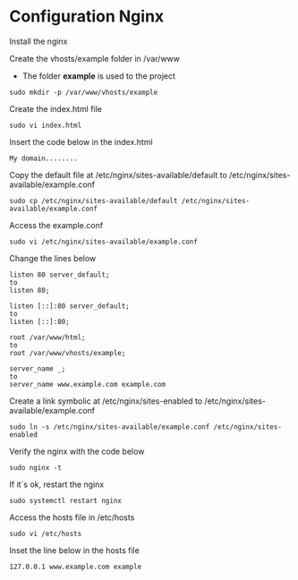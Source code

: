 # Configuration Nginx

Install the nginx

Create the vhosts/example folder in /var/www

* The folder **example** is used to the project
```
sudo mkdir -p /var/www/vhosts/example
```

Create the index.html file
```
sudo vi index.html
```

Insert the code below in the index.html
```
My domain........
```

Copy the default file at /etc/nginx/sites-available/default to /etc/nginx/sites-available/example.conf
```
sudo cp /etc/nginx/sites-available/default /etc/nginx/sites-available/example.conf
```

Access the example.conf
```
sudo vi /etc/nginx/sites-available/example.conf
```

Change the lines below
```
listen 80 server_default;
to
listen 80;
```

```
listen [::]:80 server_default;
to
listen [::]:80;
```

```
root /var/www/html;
to
root /var/www/vhosts/example;
```

```
server_name _;
to
server_name www.example.com example.com
```

Create a link symbolic at /etc/nginx/sites-enabled to /etc/nginx/sites-available/example.conf
```
sudo ln -s /etc/nginx/sites-available/example.conf /etc/nginx/sites-enabled
```

Verify the nginx with the code below
```
sudo nginx -t
```

If it`s ok, restart the nginx
```
sudo systemctl restart nginx
```

Access the hosts file in /etc/hosts
```
sudo vi /etc/hosts
```

Inset the line below in the hosts file
```
127.0.0.1 www.example.com example
```
